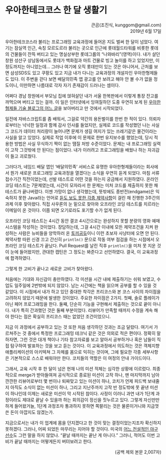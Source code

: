 # 우아한테크코스 한 달 생활기

<p align="right">큰곰(조진식, kunggom@gmail.com)<br />2019년 6월 17일</p>

우아한테크코스라 불리는 프로그래밍 교육과정에 들어온 지도 벌써 한 달이 넘었다. 여기는 잠실역 인근, 속칭 모르도르라 불리는 곳으로 인근에 롯데월드타워를 비롯한 롯데의 건물들이 잔뜩 버티고 있는 명실상부한 롯데그룹의 “나와바리”(영역)이다. 내가 살던 창원 성산구 상남동에서도 롯데가 백화점과 마트 건물로 빙고 놀이를 하고 있었지만, 이 정도까지는 아니었는데… 그러나 여기에 오직 롯데만이 있는 것은 아니어서, 근처를 보면 삼성SDS도 있고 쿠팡도 있고 지금 내가 다니는 교육과정의 개설자인 우아한형제들도 있다. 이 주변을 걷다 보면 배달의민족 앱 광고를 안 보려고 해야 안 볼 수가 없을 정도이니, 이만하면 나름대로 각자 자기 존재감이 드러나는 셈이다.

어쩌다 경남 창원에서 부모님 집에 얹혀살던 내가 서울 한복판에서 이렇게 통장 잔고를 까먹으며 버티고 있는 걸까. 이 일은 인터넷에서 잉여질하던 도중 우연히 보게 된 [우아한형제들 기술 블로그의 어느 글](http://woowabros.github.io/woowabros/2019/02/08/woowacourse.html)을 보아버리고 만 것에서 시작되었다.

일전에 자바스크립트를 좀 배워서, 그걸로 약간의 용돈벌이를 한번 한 적이 있다. 의뢰자로부터는 넉넉한 일정과 함께 감사 인사를 들었지만, 실제로 코드를 작성했던 나는 사실 그 코드가 데이터 처리량이 늘어나면 문제가 생길 여지가 있는 쓰레기같은 물건이라는 사실을 알고 있었다. 실제로 작업 이후에 이 문제로 한번 유지보수를 했었는데, 당시 적용한 방법은 사실 무식하기 짝이 없는 땜질 처방 수준이었다. 문제는 내 프로그래밍 실력이 고작 그것밖에 안 된다는 점이었다. 내가 이러려고 프로그래밍을 배웠나 하는 자괴감이 들고 괴로웠다.

그러다가, 네임드 배달 앱인 ‘배달의민족’ 서비스로 유명한 우아한형제들이라는 회사에서 뭔가 새로운 프로그래밍 교육과정을 열겠다는 소식을 우연히 듣게 되었다. 마침 서류 접수기간 직전이었는데, 선발 테스트로 어떤 것을 하는지 궁금해서 지원하였다. 온라인 코딩 테스트는 7문제였는데, 시간이 모자라서 한 문제는 미처 코드를 제출하지 못한 채 테스트가 끝나버렸다. 이젠 가망이 없나 생각했는데, 뜻밖에도 종반전(endgame)은 익숙하지 못한 Java라는 언어로 [듣도 보도 못한 각종 제약사항](https://developerfarm.wordpress.com/2012/02/03/object_calisthenics_summary/)이 걸린 채 진행한 3주간의 과제 이후 찾아왔다. 직접 사우론의 눈 밑으로 찾아와 오프라인 코딩 테스트를 치르라는 이메일이 온 것이다. 이쯤 되면 오기로라도 포기할 수가 없게 된다.

오프라인 코딩 테스트는 4시간 동안 결코 4시간으로는 완성하지 못할 분량의 영화 예매 시스템을 작성하는 것이었다. 장담하는데, 그걸 4시간 이내에 모든 제약조건을 지켜 완성하는 사람은 뉴비들을 양학하러 온 [토끼공듀](https://namu.wiki/w/%ED%86%A0%EB%81%BC%EA%B3%B5%EB%93%80)이니 이런 초보자 사냥터에 오면 안 된다. 제약사항 따윈 신경 끄고 간신히 `println()` 문으로 작동 여부 점검을 하는 시점에서 오프라인 코딩 테스트가 끝났다. Pull Request를 날린 직후 `println()`을 미처 못 지운 것이 눈에 들어왔지만, 관대한 캡틴은 그 정도는 봐준다고 선언하였다. 결국, 이 교육과정에 합격하였다.

그렇게 한 고비가 끝나고 새로운 고비가 찾아왔다.

처음에는 기대와 자신감이 충만하였다. 각 미션을 시간 내에 제출하기는 쉬워 보였고, 수업도 일주일에 2번밖에 되지 않았다. 남는 시간에는 책을 읽으며 공부를 할 수 있을 것 같았다. 이 시점에서 내가 하고 있던 중대한 착각은 프리코스와 본 코스 사이의 차이점을 고려하지 않았기 때문에 발생한 것이었다. 주요한 차이점은 2가지. 첫째, 솔로 플레이가 아닌 페어 프로그래밍을 한다. 둘째, 단순히 기능을 구현해서 제출하는 것으로 끝이 아니다. 내가 특히 간과했던 것은 둘째 부분이었다. 리뷰어가 만족할 때까지 수정을 계속 해야 한다는 점은 확실히 프리코스 때는 없었던 조건이었으니.

지금 이 과정에서 공부하고 있는 것 또한 처음 생각하던 것과는 조금 달랐다. 여기서 가르쳐주는 것 중에서 특정한 프로그래밍 테크닉 같은 것은 의외로 적은 편이다. 정확히 말하자면, 그런 것은 대개 책이나 기타 참고자료를 보고 알아서 공부하거나 혹은 남들이 직접 탐구하여 발표하는 것을 보고 듣는 것이다. 이 교육과정에서 의도하는 것은 객체지향 애플리케이션의 아키텍쳐 그 자체를 몸으로 익히는 것이며, 그에 필요한 각종 세부사항은 기본적으로 스스로 배워야만 한다. 코치들의 역할은 이 여정의 안내 가이드이다.

그래서, 교육 시작 후 한 달이 넘은 현재 나의 미션 적체는 심각한 상황에 이르렀다. 최종적으로 merge가 받아들여져 공식적으로 종료된 미션이 고작 하나, 맨 마지막까지 남아 깐깐한 리뷰어로부터 몇 번이나 퇴짜맞고 있는 미션이 하나, 코치가 언제 피드백 보내줄지 아직도 소식이 없는 미션이 하나, 그리고 지난주까지 고작 반 정도밖에 못 끝낸 미션이 하나인데 이제는 새로운 미션이 막 시작된 참이다. 사정이 이러니 과연 내가 1단계 과정이라도 제대로 끝날 수 있을까 하는 회의감이 정신을 짓누르고 있다. 그렇게 자신만만하게 들어왔거늘, 1단계 과정조차 통과하지 못하면 쪽팔리는 것은 물론이거니와 지금껏 쓴 돈이 아깝지도 않겠는가.

지금으로서는 내가 이 업계에 몸을 던지겠다고 한 것이 맞는 결정이었는지조차 확신하지 못하겠다. 그러나, 어찌 되었든 마무리는 지어야 할 것이다. 미국의 [어느 전설적인 야구선수](https://ko.wikipedia.org/wiki/%EC%9A%94%EA%B8%B0_%EB%B2%A0%EB%9D%BC)도 그런 말을 하지 않았나. “끝날 때까지는 끝난 게 아니다.” 그러니, 적어도 이번 고비가 끝날 때까지는 어떻게든지 버텨보려고 한다.

<p align="right">(공백 제외 본문 2,007자)</p>